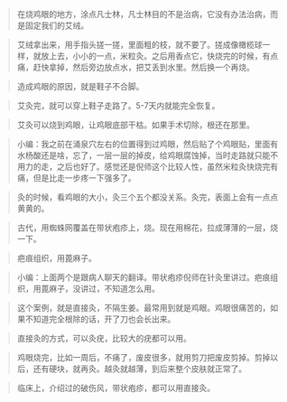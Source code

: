 > 在烧鸡眼的地方，涂点凡士林，凡士林目的不是治病，它没有办法治病，而是固定我们的艾绒。

> 艾绒拿出来，用手指头搓一搓，里面粗的枝，就不要了。搓成像橄榄球一样，就放上去，小小的一点，米粒灸。之后用香点它，快烧完的时候，有点痛，赶快拿掉，然后旁边放点水，把艾丢到水里。然后换一个再烧。

> 造成鸡眼的原因，就是鞋子不合脚。

> 艾灸完，就可以穿上鞋子走路了。5-7天内就能完全恢复。

> 艾灸可以烧到鸡眼，让鸡眼底部干枯。如果手术切除，根还在那里。

> 小编：我之前在涌泉穴左右的位置得到过鸡眼，然后贴了个鸡眼贴，里面有水杨酸还是啥，忘了，一层一层的掉皮，给鸡眼腐蚀掉，当时走路就只能不用力的走，之后也好了。感觉还是倪师这个比较人性，虽然米粒灸快烧完有痛，但是比走一步疼一下强多了。

> 灸的时候，看鸡眼的大小，灸三个五个都没关系。灸完，表面上会有一点点黄黄的。

> 古代，用蜘蛛网覆盖在带状疱疹上，烧。现在用棉花，拉成薄薄的一层，烧一下。

> 疤痕组织，用蓖麻子。

> 小编：上面两个是跟病人聊天的翻译。带状疱疹倪师在针灸里讲过。疤痕组织，用蓖麻子，没讲过，不知道怎么用。

> 这个案例，就是直接灸，不隔生姜。最常用到就是鸡眼。鸡眼很痛苦的，如果不知道完全根除的话，开了刀也会长出来。

> 直接灸的方式，可以灸疣，比较大的疣都可以用。

> 鸡眼烧完，比如一周后，不痛了，废皮很多，就用剪刀把废皮剪掉。剪掉以后，还有硬块，就再灸。越灸就越薄，到后来整个皮肤就正常了。

> 临床上，介绍过的破伤风，带状疱疹，都可以用直接灸。